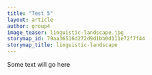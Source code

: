```yaml
---
title: "Test 5"
layout: article
author: group4
image_teaser: linguistic-landscape.jpg
storymap_id: 79aa36516d272d9d1bb0d111e72f7f44
storymap_title: linguistic-landscape
---
```


Some text will go here 
